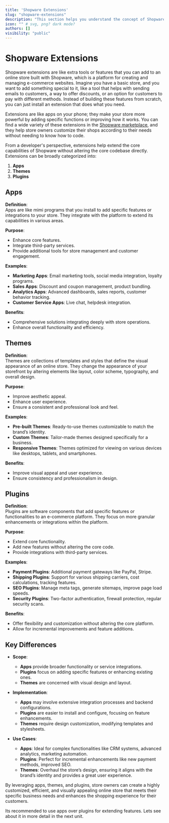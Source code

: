 ```yaml
---
title: 'Shopware Extensions'
slug: "shopware-extensions"
description: "This section helps you understand the concept of Shopware extension, its types, and differences."
icon: "" # svg, png? dark mode?
authors: []
visibility: "public"
---
```


# Shopware Extensions

Shopware extensions are like extra tools or features that you can add to an online store built with Shopware, which is a platform for creating and managing e-commerce websites. Imagine you have a basic store, and you want to add something special to it, like a tool that helps with sending emails to customers, a way to offer discounts, or an option for customers to pay with different methods. Instead of building these features from scratch, you can just install an extension that does what you need.

Extensions are like apps on your phone; they make your store more powerful by adding specific functions or improving how it works. You can find a wide variety of these extensions in the [Shopware marketplace](https://store.shopware.com/en/), and they help store owners customize their shops according to their needs without needing to know how to code.

From a developer's perspective, extensions help extend the core capabilities of Shopware without altering the core codebase directly. Extensions can be broadly categorized into:

1. **Apps**
2. **Themes**
3. **Plugins**

## Apps

**Definition**:  
Apps are like mimi programs that you install to add specific features or integrations to your store. They integrate with the platform to extend its capabilities in various areas.

**Purpose**:
- Enhance core features.
- Integrate third-party services.
- Provide additional tools for store management and customer engagement.

**Examples**:
- **Marketing Apps**: Email marketing tools, social media integration, loyalty programs.
- **Sales Apps**: Discount and coupon management, product bundling.
- **Analytics Apps**: Advanced dashboards, sales reports, customer behavior tracking.
- **Customer Service Apps**: Live chat, helpdesk integration.

**Benefits**:
  - Comprehensive solutions integrating deeply with store operations.
  - Enhance overall functionality and efficiency.

## Themes

**Definition**:  
Themes are collections of templates and styles that define the visual appearance of an online store. They change the appearance of your storefront by altering elements like layout, color scheme, typography, and overall design.

**Purpose**:
- Improve aesthetic appeal.
- Enhance user experience.
- Ensure a consistent and professional look and feel.

**Examples**:
- **Pre-built Themes**: Ready-to-use themes customizable to match the brand’s identity.
- **Custom Themes**: Tailor-made themes designed specifically for a business.
- **Responsive Themes**: Themes optimized for viewing on various devices like desktops, tablets, and smartphones.

**Benefits**:
  - Improve visual appeal and user experience.
  - Ensure consistency and professionalism in design.

## Plugins

**Definition**:  
Plugins are software components that add specific features or functionalities to an e-commerce platform. They focus on more granular enhancements or integrations within the platform.

**Purpose**:
- Extend core functionality.
- Add new features without altering the core code.
- Provide integrations with third-party services.

**Examples**:
- **Payment Plugins**: Additional payment gateways like PayPal, Stripe.
- **Shipping Plugins**: Support for various shipping carriers, cost calculations, tracking features.
- **SEO Plugins**: Manage meta tags, generate sitemaps, improve page load speeds.
- **Security Plugins**: Two-factor authentication, firewall protection, regular security scans.

**Benefits**:
  - Offer flexibility and customization without altering the core platform.
  - Allow for incremental improvements and feature additions.

## Key Differences

- **Scope**: 
  - **Apps** provide broader functionality or service integrations.
  - **Plugins** focus on adding specific features or enhancing existing ones.
  - **Themes** are concerned with visual design and layout.

- **Implementation**:
  - **Apps** may involve extensive integration processes and backend configurations.
  - **Plugins** are easier to install and configure, focusing on feature enhancements.
  - **Themes** require design customization, modifying templates and stylesheets.

- **Use Cases**:
  - **Apps**: Ideal for complex functionalities like CRM systems, advanced analytics, marketing automation.
  - **Plugins**: Perfect for incremental enhancements like new payment methods, improved SEO.
  - **Themes**: Overhaul the store’s design, ensuring it aligns with the brand’s identity and provides a great user experience.

By leveraging apps, themes, and plugins, store owners can create a highly customized, efficient, and visually appealing online store that meets their specific business needs and enhances the shopping experience for their customers.

Its recommended to use apps over plugins for extending features. Lets see about it in more detail in the next unit.